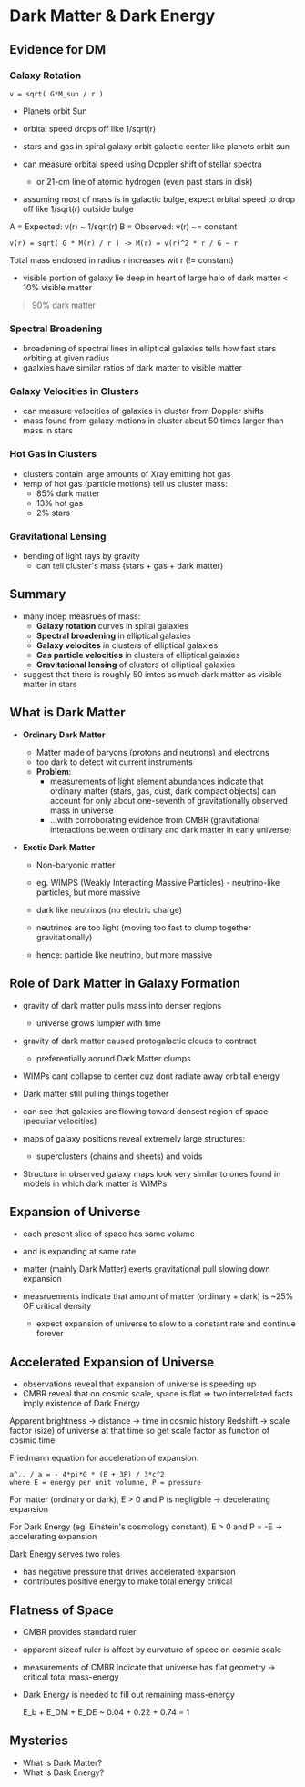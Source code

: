 # Dark Matter & Dark Energy

## Evidence for DM

### Galaxy Rotation

	v = sqrt( G*M_sun / r )

- Planets orbit Sun
- orbital speed drops off like 1/sqrt(r)

- stars and gas in spiral galaxy orbit galactic center like planets orbit sun
- can measure orbital speed using Doppler shift of stellar spectra
	- or 21-cm line of atomic hydrogen (even past stars in disk)
- assuming most of mass is in galactic bulge, expect orbital speed to drop off like 1/sqrt(r) outside bulge

A = Expected: v(r) ~ 1/sqrt(r)
B = Observed: v(r) ~= constant

	v(r) = sqrt( G * M(r) / r ) -> M(r) = v(r)^2 * r / G ~ r

Total mass enclosed in radius r increases wit r (!= constant)

- visible portion of galaxy lie deep in heart of large halo of dark matter
< 10% visible matter
> 90% dark matter

 ### Spectral Broadening
 - broadening of spectral lines in elliptical galaxies tells how fast stars orbiting at given radius
 - gaalxies have similar ratios of dark matter to visible matter

 ### Galaxy Velocities in Clusters
 - can measure velocities of galaxies in cluster from Doppler shifts
 - mass found from galaxy motions in cluster about 50 times larger than mass in stars

 ### Hot Gas in Clusters
 - clusters contain large amounts of Xray emitting hot gas
 - temp of hot gas (particle motions) tell us cluster mass:
	 - 85% dark matter
	 - 13% hot gas
	 - 2% stars

### Gravitational Lensing
- bending of light rays by gravity
	- can tell cluster's mass (stars + gas + dark matter)

## Summary
- many indep measrues of mass:
	- __Galaxy rotation__ curves in spiral galaxies
	- __Spectral broadening__ in elliptical galaxies
	- __Galaxy velocites__ in clusters of elliptical galaxies
	- __Gas particle velocities__ in clusters of elliptical galaxies
	- __Gravitational lensing__ of clusters of elliptical galaxies
- suggest that there is roughly 50 imtes as much dark matter as visible matter in stars

## What is Dark Matter
- __Ordinary Dark Matter__
	- Matter made of baryons (protons and neutrons) and electrons
	- too dark to detect wit current instruments
	- __Problem__:
		- measurements of light element abundances indicate that ordinary matter (stars, gas, dust, dark compact objects)
			can account for only about one-seventh of gravitationally observed mass in universe
		- ...with corroborating evidence from CMBR (gravitational interactions between ordinary and dark matter in early universe)

- __Exotic Dark Matter__
	- Non-baryonic matter
	- eg. WIMPS (Weakly Interacting Massive Particles) - neutrino-like particles, but more massive

	- dark like neutrinos (no electric charge)
	- neutrinos are too light (moving too fast to clump together gravitationally)
	- hence: particle like neutrino, but more massive

## Role of Dark Matter in Galaxy Formation
- gravity of dark matter pulls mass into denser regions
	- universe grows lumpier with time
- gravity of dark matter caused protogalactic clouds to contract
	- preferentially aorund Dark Matter clumps
- WIMPs cant collapse to center cuz dont radiate away orbitall energy

- Dark matter still pulling things together
- can see that galaxies are flowing toward densest region of space (peculiar velocities)

- maps of galaxy positions reveal extremely large structures:
	- superclusters (chains and sheets) and voids

- Structure in observed galaxy maps look very similar to ones found in models in which dark matter is WIMPs

## Expansion of Universe
- each present slice of space has same volume
- and is expanding at same rate
- matter (mainly Dark Matter) exerts gravitational pull slowing down expansion

- measruements indicate that amount of matter (ordinary + dark) is ~25% OF critical density
	- expect expansion of universe to slow to a constant rate and continue forever

## Accelerated Expansion of Universe
- observations reveal that expansion of universe is speeding υp
- CMBR reveal that on cosmic scale, space is flat
=> two interrelated facts imply existence of Dark Energy

Apparent brightness
	-> distance
	-> time in cosmic history
Redshift
	-> scale factor (size) of universe at that time
so get scale factor as function of cosmic time


Friedmann equation for acceleration of expansion:

	a^.. / a = - 4*pi*G * (E + 3P) / 3*c^2
	where E = energy per unit volumne, P = pressure

For matter (ordinary or dark), E > 0 and P is negligible
	-> decelerating expansion

For Dark Energy (eg. Einstein's cosmology constant), E > 0 and P = -E
	-> accelerating expansion

Dark Energy serves two roles
- has negative pressure that drives accelerated expansion
- contributes positive energy to make total energy critical

## Flatness of Space
- CMBR provides standard ruler
- apparent sizeof ruler is affect by curvature of space on cosmic scale
- measurements of CMBR indicate that universe has flat geometry
	-> critical total mass-energy

- Dark Energy is needed to fill out remaining mass-energy

	E_b + E_DM + E_DE ~ 0.04 + 0.22 + 0.74 = 1

## Mysteries
- What is Dark Matter?
- What is Dark Energy?
